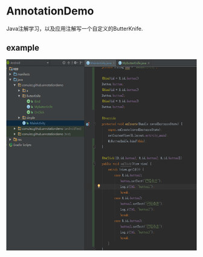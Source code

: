 # AnnotationDemo
Java注解学习，以及应用注解写一个自定义的ButterKnife.

## example
<img src="https://github.com/Ulez/AnnotationDemo/blob/master/screenshots/view.png" width = "800" height = "507.6" align=center />

